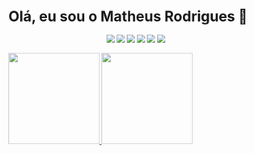 # Olá, eu sou o Matheus Rodrigues 🧠
<div>
  <a href="https://github.com/matheusrodrinks">
</div>
<div align="center">
<a href="https://www.instagram.com/_theusmr/" target="_blank"><img src="https://img.shields.io/badge/-Instagram-%23E4405F?style=for-the-badge&logo=instagram&logoColor=white" target="_blank"></a>
 <a href="https://www.linkedin.com/in/matheus-mendon%C3%A7a-b7326a214/" target="_blank"><img src="https://img.shields.io/badge/-LinkedIn-%230077B5?style=for-the-badge&logo=linkedin&logoColor=white" target="_blank"></a>
  <a href = "mailto:matheus30brows@gmail.com"><img src="https://img.shields.io/badge/-Gmail-EA4335?style=for-the-badge&logo=gmail&logoColor=white"></a>
  <a href="https://wa.me/5592985557377"><img src="https://img.shields.io/badge/-Whatsapp-25D366?style=for-the-badge&logo=whatsapp&logoColor=white"></a>
  <a href="https://github.com/matheusrodrinks"><img src="https://img.shields.io/badge/GitHub-100000?style=for-the-badge&logo=github&logoColor=white"></a>
  <a href="https://www.youtube.com/watch?v=PmefpISZ7Ew"><img src="https://img.shields.io/badge/YouTube-FF0000?style=for-the-badge&logo=youtube&logoColor=white"></a>
</div> </br>

  <div>
  <a href="https://github.com/matheusrodrinks">
  <img height="180em" src="https://github-readme-stats.vercel.app/api?username=matheusrodrinks&show_icons=true&theme=merko&include_all_commits=true&count_private=true"/>
  <img height="180em" src="https://github-readme-stats.vercel.app/api/top-langs/?username=matheusrodrinks&layout=compact&langs_count=7&theme=merko"/>
</div>
